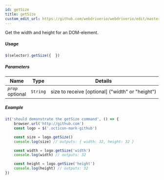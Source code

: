 ```yaml
---
id: getSize
title: getSize
custom_edit_url: https://github.com/webdriverio/webdriverio/edit/master/packages/webdriverio/src/commands/element/getSize.js
---
```


Get the width and height for an DOM-element.

##### Usage

```js
$(selector).getSize({  })
```

##### Parameters

| Name | Type | Details |
| ---- | ---- | ------- |
| <code><var>prop</var></code><br><span class="label labelWarning">optional</span> | <code>String</code> | size to receive [optional] ("width" or "height") |

##### Example

```js getSize.js
it('should demonstrate the getSize command', () => {
    browser.url('http://github.com')
    const logo = $('.octicon-mark-github')

    const size = logo.getSize()
    console.log(size) // outputs: { width: 32, height: 32 }

    const width = logo.getSize('width')
    console.log(width) // outputs: 32

    const height = logo.getSize('height')
    console.log(height) // outputs: 32
})
```

